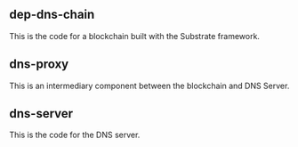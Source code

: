 ## dep-dns-chain
This is the code for a blockchain built with the Substrate framework.

## dns-proxy
This is an intermediary component between the blockchain and DNS Server.

## dns-server
This is the code for the DNS server.